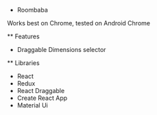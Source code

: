 * Roombaba

Works best on Chrome, tested on Android Chrome

** Features
- Draggable Dimensions selector

** Libraries
- React
- Redux
- React Draggable
- Create React App
- Material Ui